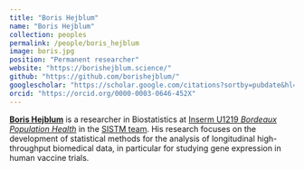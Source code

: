 ```yaml
---
title: "Boris Hejblum"
name: "Boris Hejblum"
collection: peoples
permalink: /people/boris_hejblum
image: boris.jpg
position: "Permanent researcher"
website: "https://borishejblum.science/"
github: "https://github.com/borishejblum/"
googlescholar: "https://scholar.google.com/citations?sortby=pubdate&hl=en&user=xU72YmYAAAAJ&view_op=list_works/"
orcid: "https://orcid.org/0000-0003-0646-452X"
---
```


**[Boris Hejblum](https://borishejblum.science/)** is a researcher in Biostatistics at [Inserm U1219 *Bordeaux Population Health*](https://www.bordeaux-population-health.center/) in the [SISTM team](https://www.bordeaux-population-health.center/the-teams/sistm/). His research focuses on the development of statistical methods for the analysis of longitudinal high-throughput biomedical data, in particular for studying gene expression in human vaccine trials.
